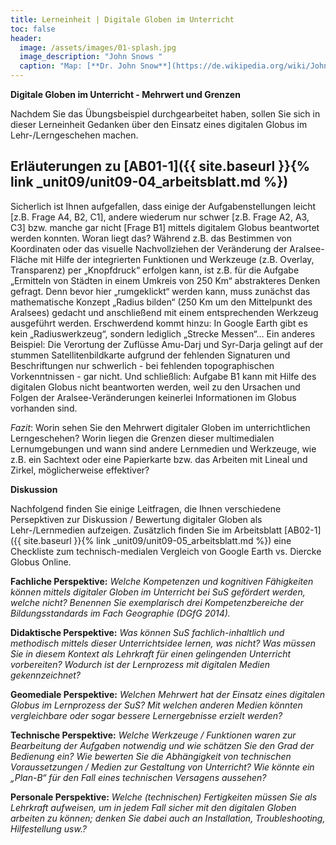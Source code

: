 ```yaml
---
title: Lerneinheit | Digitale Globen im Unterricht
toc: false
header:
  image: /assets/images/01-splash.jpg
  image_description: "John Snows "
  caption: "Map: [**Dr. John Snow**](https://de.wikipedia.org/wiki/John_Snow_(Mediziner)) [Wellcome Library via wikimedia](https://w.wiki/QtV)"
---
```

**Digitale Globen im Unterricht - Mehrwert und Grenzen**

Nachdem Sie das Übungsbeispiel durchgearbeitet haben, sollen Sie sich in dieser Lerneinheit Gedanken über den Einsatz eines digitalen Globus im Lehr-/Lerngeschehen machen.

## Erläuterungen zu [AB01-1]({{ site.baseurl }}{% link _unit09/unit09-04_arbeitsblatt.md %})

Sicherlich ist Ihnen aufgefallen, dass einige der Aufgabenstellungen leicht [z.B. Frage A4, B2, C1], andere wiederum nur schwer [z.B. Frage A2, A3, C3] bzw. manche gar nicht [Frage B1] mittels digitalem Globus beantwortet werden konnten. Woran liegt das? Während z.B. das Bestimmen von Koordinaten oder das visuelle Nachvollziehen der Veränderung der Aralsee-Fläche mit Hilfe der integrierten Funktionen und Werkzeuge (z.B. Overlay, Transparenz) per „Knopfdruck“ erfolgen kann, ist z.B. für die Aufgabe „Ermitteln von Städten in einem Umkreis von 250 Km“ abstrakteres Denken gefragt. Denn bevor hier „rumgeklickt“ werden kann, muss zunächst das mathematische Konzept „Radius bilden“ (250 Km um den Mittelpunkt des Aralsees) gedacht und anschließend mit einem entsprechenden Werkzeug ausgeführt werden. Erschwerdend kommt hinzu: In Google Earth gibt es kein „Radiuswerkzeug“, sondern lediglich „Strecke Messen“… Ein anderes Beispiel: Die Verortung der Zuflüsse Amu-Darj und Syr-Darja gelingt auf der stummen Satellitenbildkarte aufgrund der fehlenden Signaturen und Beschriftungen nur schwerlich - bei fehlenden topographischen Vorkenntnissen - gar nicht. Und schließlich: Aufgabe B1 kann mit Hilfe des digitalen Globus nicht beantworten werden, weil zu den Ursachen und Folgen der Aralsee-Veränderungen keinerlei Informationen im Globus vorhanden sind.

*Fazit*: Worin sehen Sie den Mehrwert digitaler Globen im unterrichtlichen Lerngeschehen? Worin liegen die Grenzen dieser multimedialen Lernumgebungen und wann sind andere Lernmedien und Werkzeuge, wie z.B. ein Sachtext oder eine Papierkarte bzw. das Arbeiten mit Lineal und Zirkel, möglicherweise effektiver?

**Diskussion**

Nachfolgend finden Sie einige Leitfragen, die Ihnen verschiedene Persepktiven zur Diskussion / Bewertung digitaler Globen als Lehr-/Lernmedien aufzeigen. Zusätzlich finden Sie im Arbeitsblatt [AB02-1]({{ site.baseurl }}{% link _unit09/unit09-05_arbeitsblatt.md %}) eine Checkliste zum technisch-medialen Vergleich von Google Earth vs. Diercke Globus Online.

**Fachliche Perspektive:** *Welche Kompetenzen und kognitiven Fähigkeiten können mittels digitaler Globen im Unterricht bei SuS gefördert werden, welche nicht? Benennen Sie exemplarisch drei Kompetenzbereiche der Bildungsstandards im Fach Geographie (DGfG 2014).*

**Didaktische Perspektive:** *Was können SuS fachlich-inhaltlich und methodisch mittels dieser Unterrichtsidee lernen, was nicht? Was müssen Sie in diesem Kontext als Lehrkraft für einen gelingenden Unterricht vorbereiten? Wodurch ist der Lernprozess mit digitalen Medien gekennzeichnet?*

**Geomediale Perspektive:** *Welchen Mehrwert hat der Einsatz eines digitalen Globus im Lernprozess der SuS? Mit welchen anderen Medien könnten vergleichbare oder sogar bessere Lernergebnisse erzielt werden?*

**Technische Perspektive:** *Welche Werkzeuge / Funktionen waren zur Bearbeitung der Aufgaben notwendig und wie schätzen Sie den Grad der Bedienung ein? Wie bewerten Sie die Abhängigkeit von technischen Voraussetzungen / Medien zur Gestaltung von Unterricht? Wie könnte ein „Plan-B“ für den Fall eines technischen Versagens aussehen?*

**Personale Perspektive:** *Welche (technischen) Fertigkeiten müssen Sie als Lehrkraft aufweisen, um in jedem Fall sicher mit den digitalen Globen arbeiten zu können; denken Sie dabei auch an Installation, Troubleshooting, Hilfestellung usw.?*
